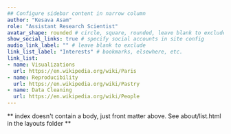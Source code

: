 ```yaml
---
## Configure sidebar content in narrow column
author: "Kesava Asam"
role: "Assistant Research Scientist"
avatar_shape: rounded # circle, square, rounded, leave blank to exclude
show_social_links: true # specify social accounts in site config
audio_link_label: "" # leave blank to exclude
link_list_label: "Interests" # bookmarks, elsewhere, etc.
link_list:
- name: Visualizations
  url: https://en.wikipedia.org/wiki/Paris
- name: Reproducibility
  url: https://en.wikipedia.org/wiki/Pastry
- name: Data Cleaning
  url: https://en.wikipedia.org/wiki/People
---
```


** index doesn't contain a body, just front matter above.
See about/list.html in the layouts folder **